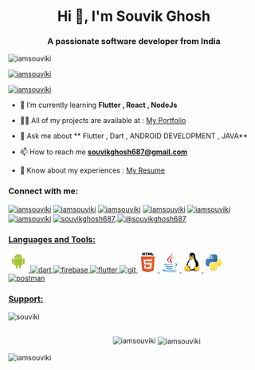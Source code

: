 <h1 align="center">Hi 👋, I'm Souvik Ghosh</h1>
<h3 align="center">A passionate software developer from India</h3>

<p align="left"> <img src="https://komarev.com/ghpvc/?username=iamsouviki&label=Profile%20views&color=0e75b6&style=flat" alt="iamsouviki" /> </p>

<p align="left"> <a href="https://github.com/ryo-ma/github-profile-trophy"><img src="https://github-profile-trophy.vercel.app/?username=iamsouviki" alt="iamsouviki" /></a> </p>

<p align="left"> <a href="https://twitter.com/iamsouviki" target="blank"><img src="https://img.shields.io/twitter/follow/iamsouviki?logo=twitter&style=for-the-badge" alt="iamsouviki" /></a> </p>

- 🌱 I’m currently learning **Flutter , React , NodeJs**

- 👨‍💻 All of my projects are available at : [  My Portfolio  ](https://souvikportfolio.web.app)

- 💬 Ask me about **  Flutter , Dart , ANDROID DEVELOPMENT , JAVA**

- 📫 How to reach me **souvikghosh687@gmail.com**
- 📄 Know about my experiences :  [    My Resume  ](https://drive.google.com/file/d/1qv0c9WHFYHNGM4U5ccnKkrHo6AkvMYfz/view?usp=sharing)

<h3 align="left">Connect with me:</h3>
<p align="left">
<a href="https://twitter.com/iamsouviki" target="blank"><img align="center" src="https://image.flaticon.com/icons/png/128/733/733579.png" alt="iamsouviki" height="30" width="40" /></a>
<a href="https://linkedin.com/in/iamsouviki" target="blank"><img align="center" src="https://image.flaticon.com/icons/png/128/174/174857.png" alt="iamsouviki" height="30" width="40" /></a>
<a href="https://fb.com/iamsouviki" target="blank"><img align="center" src="https://image.flaticon.com/icons/png/128/733/733547.png" alt="iamsouviki" height="30" width="40" /></a>
<a href="https://instagram.com/iamsouviki" target="blank"><img align="center" src="https://image.flaticon.com/icons/png/128/2111/2111463.png" alt="iamsouviki" height="30" width="40" /></a>
<a href="https://codeforces.com/profile/iamsouviki" target="blank"><img align="center" src="https://cdn.jsdelivr.net/npm/simple-icons@3.0.1/icons/codeforces.svg" alt="iamsouviki" height="30" width="40" /></a>
<a href="https://discord.gg/iamsouviki" target="blank"><img align="center" src="https://image.flaticon.com/icons/png/128/2111/2111370.png" alt="iamsouviki" height="30" width="40" /></a>
<a href="https://www.hackerrank.com/souvikghosh687" target="blank"><img align="center" src="https://upload.wikimedia.org/wikipedia/commons/thumb/4/40/HackerRank_Icon-1000px.png/600px-HackerRank_Icon-1000px.png" alt="souvikghosh687" height="30" width="40" />
  </a>
<a href="https://www.hackerearth.com/@souvikghosh687" target="blank"><img align="center" src="https://upload.wikimedia.org/wikipedia/commons/thumb/e/e8/HackerEarth_logo.png/220px-HackerEarth_logo.png" alt="@souvikghosh687" height="30" width="40" />
</p>

<h3 align="left">Languages and Tools:</h3>
<p align="left"> <a href="https://developer.android.com" target="_blank"> <img src="https://raw.githubusercontent.com/devicons/devicon/master/icons/android/android-original-wordmark.svg" alt="android" width="40" height="40"/><a href="https://dart.dev" target="_blank"> <img src="https://www.vectorlogo.zone/logos/dartlang/dartlang-icon.svg" alt="dart" width="40" height="40"/> </a> <a href="https://firebase.google.com/" target="_blank"> <img src="https://www.vectorlogo.zone/logos/firebase/firebase-icon.svg" alt="firebase" width="40" height="40"/> </a> <a href="https://flutter.dev" target="_blank"> <img src="https://www.vectorlogo.zone/logos/flutterio/flutterio-icon.svg" alt="flutter" width="40" height="40"/> </a> <a href="https://git-scm.com/" target="_blank"> <img src="https://www.vectorlogo.zone/logos/git-scm/git-scm-icon.svg" alt="git" width="40" height="40"/> </a> <a href="https://www.w3.org/html/" target="_blank"> <img src="https://raw.githubusercontent.com/devicons/devicon/master/icons/html5/html5-original-wordmark.svg" alt="html5" width="40" height="40"/> </a> <a href="https://www.java.com" target="_blank"> <img src="https://raw.githubusercontent.com/devicons/devicon/master/icons/java/java-original.svg" alt="java" width="40" height="40"/> </a> <a href="https://www.linux.org/" target="_blank"> <img src="https://raw.githubusercontent.com/devicons/devicon/master/icons/linux/linux-original.svg" alt="linux" width="40" height="40"/> </a> <a href="https://www.python.org" target="_blank"> <img src="https://raw.githubusercontent.com/devicons/devicon/master/icons/python/python-original.svg" alt="python" width="40" height="40"/> </a> </a> <a href="https://postman.com" target="_blank"> <img src="https://www.vectorlogo.zone/logos/getpostman/getpostman-icon.svg" alt="postman" width="40" height="40"/>
  </p>

<h3 align="left">Support:</h3>
<p><a href="https://www.buymeacoffee.com/souviki"> <img align="left" src="https://cdn.buymeacoffee.com/buttons/v2/default-yellow.png" height="50" width="210" alt="souviki" /></a></p><br><br>

<p><img align="left" src="https://github-readme-stats.vercel.app/api/top-langs?username=iamsouviki&show_icons=true&locale=en&layout=compact" alt="iamsouviki" /></p>

<p>&nbsp;<img align="center" src="https://github-readme-stats.vercel.app/api?username=iamsouviki&show_icons=true&locale=en" alt="iamsouviki" /></p>

<p><img align="center" src="https://github-readme-streak-stats.herokuapp.com/?user=iamsouviki&" alt="iamsouviki" /></p>
